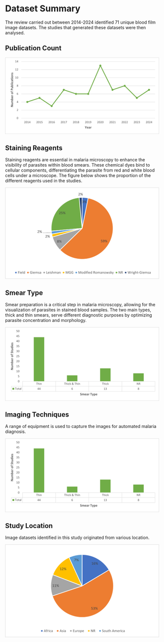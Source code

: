 # Dataset Summary
The review carried out between 2014-2024 identified 71 unique blood film image datasets. The studies that generated these datasets were then analysed.


## Publication Count
<img src="https://github.com/ItunuIsewon/Malaria_Blood_Film_Images/blob/main/Images/publication%20count.png" alt="Alt text" width="500">

## Staining Reagents
Staining reagents are essential in malaria microscopy to enhance the visibility of parasites within blood smears. 
These chemical dyes bind to cellular components, differentiating the parasite from red and white blood cells under a microscope. 
The figure below shows the proportion of the different reagents used in the studies.

<img src="Images/stain type white.png" alt="Alt text" width="500">


## Smear Type
Smear preparation is a critical step in malaria microscopy, allowing for the visualization of parasites in stained blood samples. 
The two main types, thick and thin smears, serve different diagnostic purposes by optimizing parasite concentration and morphology. 

<img src="Images/smear type white.png" alt="Alt text" width="500">

## Imaging Techniques
A range of equipment is used to capture the images for automated malaria diagnosis. 

<img src="Images/smear type white.png" alt="Alt text" width="500">

## Study Location
Image datasets identified in this study originated from various location.

<img src="Images/continent white.png" alt="Alt text" width="500">
